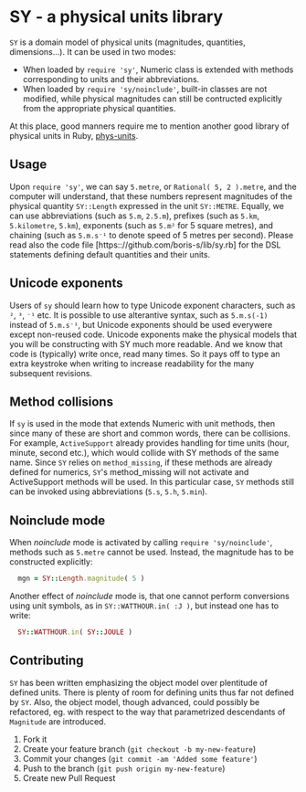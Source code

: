 # SY - a physical units library

`SY` is a domain model of physical units (magnitudes, quantities, dimensions...).
It can be used in two modes:

  * When loaded by `require 'sy'`, Numeric class is extended with methods
    corresponding to units and their abbreviations.
  * When loaded by `require 'sy/noinclude'`, built-in classes are not modified,
    while physical magnitudes can still be contructed explicitly from the
    appropriate physical quantities.

At this place, good manners require me to mention another good library of
physical units in Ruby, [phys-units](https://github.com/masa16/phys-units).

## Usage

Upon `require 'sy'`, we can say `5.metre`, or `Rational( 5, 2 ).metre`, and the
computer will understand, that these numbers represent magnitudes of the
physical quantity `SY::Length` expressed in the unit `SY::METRE`. Equally,
we can use abbreviations (such as `5.m`, `2.5.m`), prefixes (such as `5.km`,
`5.kilometre`, `5.km`), exponents (such as `5.m²` for 5 square metres), and
chaining (such as `5.m.s⁻¹` to denote speed of 5 metres per second). Please
read also the code file [https:://github.com/boris-s/lib/sy.rb] for the DSL
statements defining default quantities and their units.

## Unicode exponents

Users of `sy` should learn how to type Unicode exponent characters, such as `²`,
 `³`, `⁻¹` etc. It is possible to use alterantive syntax, such as `5.m.s(-1)`
instead of `5.m.s⁻¹`, but Unicode exponents should be used everywere except
non-reused code. Unicode exponents make the physical models that you will be
constructing with SY much more readable. And we know that code is (typically)
write once, read many times. So it pays off to type an extra keystroke when
writing to increase readability for the many subsequent revisions.

## Method collisions

If `sy` is used in the mode that extends Numeric with unit methods, then since
many of these are short and common words, there can be collisions. For example,
`ActiveSupport` already provides handling for time units (hour, minute, second
etc.), which would collide with SY methods of the same name. Since `SY` relies
on `method_missing`, if these methods are already defined for numerics, `SY`'s
method_missing will not activate and ActiveSupport methods will be used. In this
particular case, `SY` methods still can be invoked using abbreviations (`5.s`,
`5.h`, `5.min`).

## Noinclude mode

When _noinclude_ mode is activated by calling `require 'sy/noinclude'`, methods
such as `5.metre` cannot be used. Instead, the magnitude has to be constructed
explicitly:
```ruby
  mgn = SY::Length.magnitude( 5 )
```
Another effect of _noinclude_ mode is, that one cannot perform conversions using
unit symbols, as in `SY::WATTHOUR.in( :J )`, but instead one has to write:
```ruby
  SY::WATTHOUR.in( SY::JOULE )
```

## Contributing

`SY` has been written emphasizing the object model over plentitude of defined
units. There is plenty of room for defining units thus far not defined by `SY`.
Also, the object model, though advanced, could possibly be refactored, eg. with
respect to the way that parametrized descendants of `Magnitude` are introduced.

1. Fork it
2. Create your feature branch (`git checkout -b my-new-feature`)
3. Commit your changes (`git commit -am 'Added some feature'`)
4. Push to the branch (`git push origin my-new-feature`)
5. Create new Pull Request